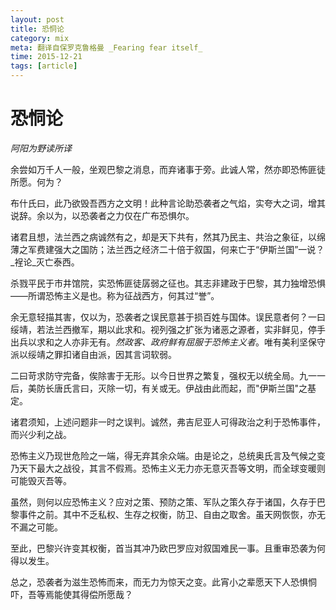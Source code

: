 ```yaml
---
layout: post
title: 恐恫论
category: mix
meta: 翻译自保罗克鲁格曼 _Fearing fear itself_
time: 2015-12-21
tags: [article]
---
```


# 恐恫论

_阿阳为野读所译_

余尝如万千人一般，坐观巴黎之消息，而弃诸事于旁。此诚人常，然亦即恐怖匪徒所愿。何为？  

布什氏曰，此乃欲毁吾西方之文明！此种言论助恐袭者之气焰，实夸大之词，增其说辞。余以为，以恐袭者之力仅在广布恐惧尔。

诸君且想，法兰西之病诚然有之，却是天下共有，然其乃民主、共治之象征，以绵薄之军费建强大之国防；法兰西之经济二十倍于叙国，何来亡于“伊斯兰国”一说？_裎论_灭亡泰西。

杀戮平民于市井馆院，实恐怖匪徒孱弱之征也。其志非建政于巴黎，其力独增恐惧——所谓恐怖主义是也。称为征战西方，何其过“誉”。

余无意轻描其害，仅以为，恐袭者之误民意甚于损百姓与国体。误民意者何？一曰绥靖，若法兰西撤军，期以此求和。视列强之扩张为诸恶之源者，实非鲜见，停手出兵以求和之人亦非无有。_然政客、政府鲜有屈服于恐怖主义者_。唯有美利坚保守派以绥靖之罪扣诸自由派，因其言词软弱。

二曰苛求防守完备，俟除害于无形。以今日世界之繁复，强权无以统全局。九一一后，美防长唐氏言曰，灭除一切，有关或无。伊战由此而起，而"伊斯兰国"之基定。

诸君须知，上述问题非一时之误判。诚然，弗吉尼亚人可得政治之利于恐怖事件，而兴少利之战。

恐怖主义乃现世危险之一端，得无弃其余众端。由是论之，总统奥氏言及气候之变乃天下最大之战役，其言不假焉。恐怖主义无力亦无意灭吾等文明，而全球变暖则可能毁灭吾等。

虽然，则何以应恐怖主义？应对之策、预防之策、军队之策久存于诸国，久存于巴黎事件之前。其中不乏私权、生存之权衡，防卫、自由之取舍。虽天网恢恢，亦无不漏之可能。

至此，巴黎兴许变其权衡，首当其冲乃欧巴罗应对叙国难民一事。且重审恐袭为何得以发生。

总之，恐袭者为滋生恐怖而来，而无力为惊天之变。此宵小之辈愿天下人恐惧恫吓，吾等焉能使其得偿所愿哉？

